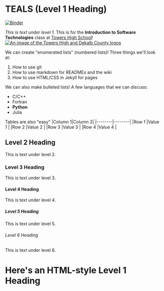 # TEALS (Level 1 Heading)
[![Binder](https://mybinder.org/badge_logo.svg)](https://mybinder.org/v2/gh/apjez/TEALS/HEAD)

*This is text under level 1.* This is for the **Introduction to Software Technologies** class at [Towers High School](https://www.towershs.dekalb.k12.ga.us/)!
[![An image of the Towers High and Dekalb County logos](https://www.towershs.dekalb.k12.ga.us/sysimages/logo.png)](https://www.towershs.dekalb.k12.ga.us/)

We can create "enumerated lists" (numbered lists)! Three things we'll look at:
1. How to use git
2. How to use markdown for READMEs and the wiki
3. How to use HTML/CSS in Jekyll for pages

We can also make bulleted lists! A few languages that we can discuss:
- C/C++
- Fortran
- **Python**
- Julia

Tables are also "easy"
|Column 1|Column 2|
|--------|--------|
|Row 1   |Value 1 |
|Row 2   |Value 2 |
|Row 3   |Value 3 |
|Row 4   |Value 4 |

## Level 2 Heading

This is text under level 2.

### Level 3 Heading

This is text under level 3.

#### Level 4 Heading

This is text under level 4.

##### Level 5 Heading

This is text under level 5.

###### Level 6 Heading

This is text under level 6.

<H1>Here's an HTML-style Level 1 Heading</H1>
